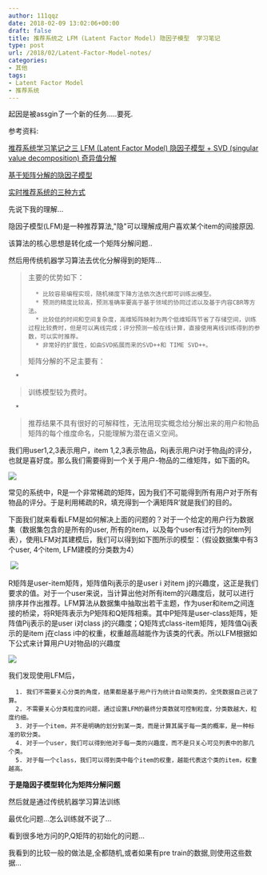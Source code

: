```yaml
---
author: 111qqz
date: 2018-02-09 13:02:06+00:00
draft: false
title: 推荐系统之 LFM (Latent Factor Model) 隐因子模型  学习笔记
type: post
url: /2018/02/Latent-Factor-Model-notes/
categories:
- 其他
tags:
- Latent Factor Model
- 推荐系统
---
```


起因是被assgin了一个新的任务.....要死.

参考资料:

[推荐系统学习笔记之三 LFM (Latent Factor Model) 隐因子模型 + SVD (singular value decomposition) 奇异值分解](http://blog.csdn.net/asd136912/article/details/78290679)

[基于矩阵分解的隐因子模型](http://blog.csdn.net/ice110956/article/details/21955461)

[实时推荐系统的三种方式](https://www.jianshu.com/p/356656ce2901)



先说下我的理解...

隐因子模型(LFM)是一种推荐算法,"隐"可以理解成用户喜欢某个item的间接原因.

该算法的核心思想是转化成一个矩阵分解问题..

然后用传统机器学习算法去优化分解得到的矩阵...



<blockquote>主要的优势如下：

> 
> 
      * 比较容易编程实现，随机梯度下降方法依次迭代即可训练出模型。
      * 预测的精度比较高，预测准确率要高于基于领域的协同过滤以及基于内容CBR等方法。
      * 比较低的时间和空间复杂度，高维矩阵映射为两个低维矩阵节省了存储空间，训练过程比较费时，但是可以离线完成；评分预测一般在线计算，直接使用离线训练得到的参数，可以实时推荐。
      * 非常好的扩展性，如由SVD拓展而来的SVD++和 TIME SVD++。

矩阵分解的不足主要有：</blockquote>






      * 


<blockquote>训练模型较为费时。</blockquote>



      * 


<blockquote>推荐结果不具有很好的可解释性，无法用现实概念给分解出来的用户和物品矩阵的每个维度命名，只能理解为潜在语义空间。</blockquote>









我们用user1,2,3表示用户，item 1,2,3表示物品，Rij表示用户i对于物品j的评分，也就是喜好度。那么我们需要得到一个关于用户-物品的二维矩阵，如下面的R。

![](http://img.blog.csdn.net/20140324143046953)


常见的系统中，R是一个非常稀疏的矩阵，因为我们不可能得到所有用户对于所有物品的评分。于是利用稀疏的R，填充得到一个满矩阵R’就是我们的目的。



下面我们就来看看LFM是如何解决上面的问题的？对于一个给定的用户行为数据集（数据集包含的是所有的user, 所有的item，以及每个user有过行为的item列表），使用LFM对其建模后，我们可以得到如下图所示的模型：（假设数据集中有3个user, 4个item, LFM建模的分类数为4）



 ![](http://img.blog.csdn.net/20130812142043312)




R矩阵是user-item矩阵，矩阵值Rij表示的是user i 对item j的兴趣度，这正是我们要求的值。对于一个user来说，当计算出他对所有item的兴趣度后，就可以进行排序并作出推荐。LFM算法从数据集中抽取出若干主题，作为user和item之间连接的桥梁，将R矩阵表示为P矩阵和Q矩阵相乘。其中P矩阵是user-class矩阵，矩阵值Pij表示的是user i对class j的兴趣度；Q矩阵式class-item矩阵，矩阵值Qij表示的是item j在class i中的权重，权重越高越能作为该类的代表。所以LFM根据如下公式来计算用户U对物品I的兴趣度



![](http://img.blog.csdn.net/20130812142048593)




我们发现使用LFM后，




      1. 我们不需要关心分类的角度，结果都是基于用户行为统计自动聚类的，全凭数据自己说了算。
      2. 不需要关心分类粒度的问题，通过设置LFM的最终分类数就可控制粒度，分类数越大，粒度约细。
      3. 对于一个item，并不是明确的划分到某一类，而是计算其属于每一类的概率，是一种标准的软分类。
      4. 对于一个user，我们可以得到他对于每一类的兴趣度，而不是只关心可见列表中的那几个类。
      5. 对于每一个class，我们可以得到类中每个item的权重，越能代表这个类的item，权重越高。




**于是隐因子模型转化为矩阵分解问题**

然后就是通过传统机器学习算法训练

最优化问题...怎么训练就不说了...

看到很多地方问的P,Q矩阵的初始化的问题...

我看到的比较一般的做法是,全都随机,或者如果有pre train的数据,则使用这些数据...






